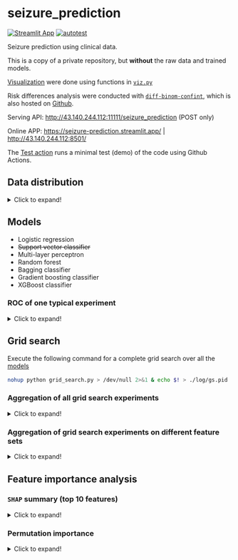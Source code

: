 # seizure_prediction

[![Streamlit App](https://static.streamlit.io/badges/streamlit_badge_black_white.svg)](https://seizure-prediction.streamlit.app/)
[![autotest](https://github.com/wenh06/seizure_prediction_public/actions/workflows/run-pytest.yml/badge.svg?branch=autotest)](https://github.com/wenh06/seizure_prediction_public/actions/workflows/run-pytest.yml)

Seizure prediction using clinical data.

This is a copy of a private repository, but **without** the raw data and trained models.

[Visualization](images) were done using functions in [`viz.py`](viz.py)

Risk differences analysis were conducted with [`diff-binom-confint`](https://pypi.org/project/diff-binom-confint/), which is also hosted on [Github](https://github.com/DeepPSP/DBCI/).

Serving API: http://43.140.244.112:11111/seizure_prediction (POST only)

Online APP: https://seizure-prediction.streamlit.app/ | http://43.140.244.112:8501/

The [Test action](.github/workflows/run-pytest.yml) runs a minimal test (demo) of the code using Github Actions.

## Data distribution

<details>
<summary>Click to expand!</summary>

  Age distribution         |  Gender distribution
:-------------------------:|:-------------------------:
![Age distribution](images/age_distribution.svg) | ![Gender distribution](images/sex_distribution.svg)

:point_right: [Back to top](#seizure_prediction)

</details>

## Models

- Logistic regression
- ~~Support vector classifier~~
- Multi-layer perceptron
- Random forest
- Bagging classifier
- Gradient boosting classifier
- XGBoost classifier

### ROC of one typical experiment

<details>
<summary>Click to expand!</summary>

<img src="./images/roc_curve_example_no_over_sampling.svg" alt="ROC" width=600>

:point_right: [Back to top](#seizure_prediction)

</details>

## Grid search

Execute the following command for a complete grid search over all the [models](#models)

```bash
nohup python grid_search.py > /dev/null 2>&1 & echo $! > ./log/gs.pid
```

### Aggregation of all grid search experiments

<details>
<summary>Click to expand!</summary>

  BIO NA drop              |  BIO NA keep
:-------------------------:|:-------------------------:
![BIO NA drop](images/grid_search_agg_all_BIO_NA_drop.svg) | ![BIO NA keep](images/grid_search_agg_all_BIO_NA_keep.svg)

:point_right: [Back to top](#seizure_prediction)

</details>

### Aggregation of grid search experiments on different feature sets

<details>
<summary>Click to expand!</summary>

  TD              |  TDS             |  TDB             |  TDSB
:----------------:|:----------------:|:----------------:|:----------------:
![TD](images/grid_search_agg_TD.svg) | ![TDS](images/grid_search_agg_TDS.svg) | ![TDS](images/grid_search_agg_TDB.svg) | ![TDS](images/grid_search_agg_TDSB.svg)

:point_right: [Back to top](#seizure_prediction)

</details>

## Feature importance analysis

### `SHAP` summary (top 10 features)

<details>
<summary>Click to expand!</summary>

![Dot plot](images/SHAP-summary-dot-top10-rf_TDSB_drop.svg)

  Violin plot              |  Bar plot
:-------------------------:|:-------------------------:
![Violin plot](images/SHAP-summary-violin-top10-rf_TDSB_drop.svg) | ![Bar plot](images/SHAP-summary-bar-top10-rf_TDSB_drop.svg)

:point_right: [Back to top](#seizure_prediction)

</details>

### Permutation importance

<details>
<summary>Click to expand!</summary>

  Run 1                    |  Run 2
:-------------------------:|:-------------------------:
![Run 1](images/permutation-importance-rf_TDSB_drop-1.svg) | ![Run 2](images/permutation-importance-rf_TDSB_drop-2.svg)

:point_right: [Back to top](#seizure_prediction)

</details>
